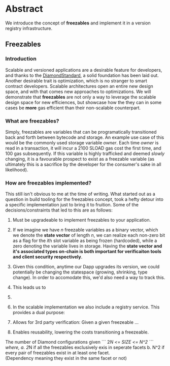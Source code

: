 # Abstract
We introduce the concept of **freezables** and implement it in a version registry
infrastructure. 

## Freezables 

### Introduction
Scalable and versioned applications are a desirable feature for developers, and 
thanks to the [DiamondStandard](https://eips.ethereum.org/EIPS/eip-2535), a solid 
foundation has been laid out. Another desirable trait is optimization, which is 
no stranger to smart contract developers. Scalable architectures open an entire new
design space, and with that comes new approaches to optimizations. We will 
demonstrate that **freezables** are not only a way to leverage the scalable design
space for new efficiences, but showcase how the they can in some cases be **more** 
gas efficient than their non-scalable counterpart. 

### What are freezables?
Simply, freezables are variables that can be programatically transitioned back and forth between bytecode and storage. An example use case of this would be the commonly used storage variable *owner*. 
Each time *owner* is read in a transaction, it will incur a 2100 SLOAD gas cost the first time, and 100 gas subsequently. If this variable is highly trafficked and deemed *slowly* changing, it is a favourable prospect to exist as a freezable variable (as ultimately this is a sacrifice by the developer for the consumer's sake in all likelihood). 

### How are freezables implemented?
This still isn't obvious to me at the time of writing. What started out as a question
in build tooling for the freezables concept, took a hefty detour into a specific implementation just to bring it to fruition. Some of the decisions/constraints that
led to this are as follows:

1. Must be upgradeable to implement freezables to your application. 
2. If we imagine we have *n* freezable variables as a binary vector, which we denote the **state vector** of length *n*, we can realize each non-zero bit as a flag for the *i*th slot variable as being frozen (hardcoded), while a zero denoting the variable lives in storage. Having the **state vector and it's associated types on-chain is both important for verificaiton tools and client security respectively**. 
3. Given this condition, anytime our Dapp upgrades its version, we could potentially be changing the statespace (growing, shrinking, type change). In order to accomodate this, we'd also need a way to track this. 
4. This leads us to 

5. 
6. In the scalable implementation we also include a registry service. This provides a dual purpose: 
1. Allows for 3rd party verification: Given a given freezeable ...
2. Enables reusability, lowering the costs transitioning a freezeable. 

 The number of Diamond configurations given  \`\`\` 2*N <= SIZE <= N^2 \`\`\` where,
    a. 2*N if all the freezables exclusively exis in seperate facets
    b. N^2 if every pair of freezables exist in at least one facet.  
    (Dependency meaning they exist in the same facet or not)